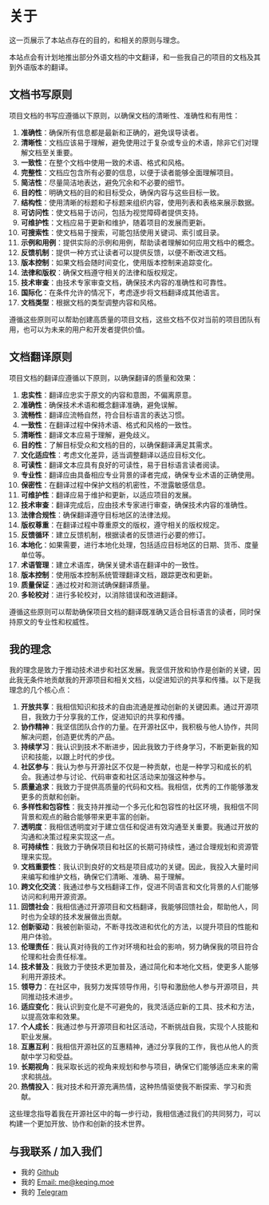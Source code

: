 # 关于

这一页展示了本站点存在的目的，和相关的原则与理念。

本站点会有计划地推出部分外语文档的中文翻译，和一些我自己的项目的文档及其到外语版本的翻译。


## 文档书写原则

项目文档的书写应遵循以下原则，以确保文档的清晰性、准确性和有用性：

1. **准确性**：确保所有信息都是最新和正确的，避免误导读者。
2. **清晰性**：文档应该易于理解，避免使用过于复杂或专业的术语，除非它们对理解文档至关重要。
3. **一致性**：在整个文档中使用一致的术语、格式和风格。
4. **完整性**：文档应包含所有必要的信息，以便于读者能够全面理解项目。
5. **简洁性**：尽量简洁地表达，避免冗余和不必要的细节。
6. **目的性**：明确文档的目的和目标受众，确保内容与这些目标一致。
7. **结构性**：使用清晰的标题和子标题来组织内容，使用列表和表格来展示数据。
8. **可访问性**：使文档易于访问，包括为视觉障碍者提供支持。
9. **可维护性**：文档应易于更新和维护，随着项目的发展而更新。
10. **可搜索性**：使文档易于搜索，可能包括使用关键词、索引或目录。
11. **示例和用例**：提供实际的示例和用例，帮助读者理解如何应用文档中的概念。
12. **反馈机制**：提供一种方式让读者可以提供反馈，以便不断改进文档。
13. **版本控制**：如果文档会随时间变化，使用版本控制来追踪变化。
14. **法律和版权**：确保文档遵守相关的法律和版权规定。
15. **技术审查**：由技术专家审查文档，确保技术内容的准确性和可靠性。
16. **国际化**：在条件允许的情况下，考虑逐步将文档翻译成其他语言。
17. **文档类型**：根据文档的类型调整内容和风格。

遵循这些原则可以帮助创建高质量的项目文档，这些文档不仅对当前的项目团队有用，也可以为未来的用户和开发者提供价值。


## 文档翻译原则

项目文档的翻译应遵循以下原则，以确保翻译的质量和效果：

1. **忠实性**：翻译应忠实于原文的内容和意图，不偏离原意。
2. **准确性**：确保技术术语和概念翻译准确，避免误解。
3. **流畅性**：翻译应流畅自然，符合目标语言的表达习惯。
4. **一致性**：在翻译过程中保持术语、格式和风格的一致性。
5. **清晰性**：翻译文本应易于理解，避免歧义。
6. **目的性**：了解目标受众和文档的目的，以确保翻译满足其需求。
7. **文化适应性**：考虑文化差异，适当调整翻译以适应目标文化。
8. **可读性**：翻译文本应具有良好的可读性，易于目标语言读者阅读。
9. **专业性**：翻译应由具备相应专业背景的译者完成，确保专业术语的正确使用。
10. **保密性**：在翻译过程中保护文档的机密性，不泄露敏感信息。
11. **可维护性**：翻译应易于维护和更新，以适应项目的发展。
12. **技术审查**：翻译完成后，应由技术专家进行审查，确保技术内容的准确性。
13. **法律合规性**：确保翻译遵守目标地区的法律法规。
14. **版权尊重**：在翻译过程中尊重原文的版权，遵守相关的版权规定。
15. **反馈循环**：建立反馈机制，根据读者的反馈进行必要的修订。
16. **本地化**：如果需要，进行本地化处理，包括适应目标地区的日期、货币、度量单位等。
17. **术语管理**：建立术语库，确保关键术语在翻译中的一致性。
18. **版本控制**：使用版本控制系统管理翻译文档，跟踪更改和更新。
19. **质量保证**：通过校对和测试确保翻译质量。
20. **多轮校对**：进行多轮校对，以消除错误和改进翻译。

遵循这些原则可以帮助确保项目文档的翻译既准确又适合目标语言的读者，同时保持原文的专业性和权威性。


## 我的理念

我的理念是致力于推动技术进步和社区发展。我坚信开放和协作是创新的关键，因此我无条件地贡献我的开源项目和相关文档，以促进知识的共享和传播。以下是我理念的几个核心点：

1. **开放共享**：我相信知识和技术的自由流通是推动创新的关键因素。通过开源项目，我致力于分享我的工作，促进知识的共享和传播。
2. **协作精神**：我坚信团队合作的力量。在开源社区中，我积极与他人协作，共同解决问题，创造更优秀的产品。
3. **持续学习**：我认识到技术不断进步，因此我致力于终身学习，不断更新我的知识和技能，以跟上时代的步伐。
4. **社区参与**：我认为参与开源社区不仅是一种贡献，也是一种学习和成长的机会。我通过参与讨论、代码审查和社区活动来加强这种参与。
5. **质量追求**：我致力于提供高质量的代码和文档。我相信，优秀的工作能够激发更多的贡献和创新。
6. **多样性和包容性**：我支持并推动一个多元化和包容性的社区环境，我相信不同背景和观点的融合能够带来更丰富的创新。
7. **透明度**：我相信透明度对于建立信任和促进有效沟通至关重要。我通过开放的沟通和决策过程来实现这一点。
8. **可持续性**：我致力于确保项目和社区的长期可持续性，通过合理规划和资源管理来实现。
9. **文档重要性**：我认识到良好的文档是项目成功的关键。因此，我投入大量时间来编写和维护文档，确保它们清晰、准确、易于理解。
10. **跨文化交流**：我通过参与文档翻译工作，促进不同语言和文化背景的人们能够访问和利用开源资源。
11. **回馈社会**：我相信通过开源项目和文档翻译，我能够回馈社会，帮助他人，同时也为全球的技术发展做出贡献。
12. **创新驱动**：我被创新驱动，不断寻找改进和优化的方法，以提升项目的性能和用户体验。
13. **伦理责任**：我认真对待我的工作对环境和社会的影响，努力确保我的项目符合伦理和社会责任标准。
14. **技术普及**：我致力于使技术更加普及，通过简化和本地化文档，使更多人能够利用开源技术。
15. **领导力**：在社区中，我努力发挥领导作用，引导和激励他人参与开源项目，共同推动技术进步。
16. **适应变化**：我认识到变化是不可避免的，我灵活适应新的工具、技术和方法，以提高效率和效果。
17. **个人成长**：我通过参与开源项目和社区活动，不断挑战自我，实现个人技能和职业发展。
18. **互惠互利**：我相信开源社区的互惠精神，通过分享我的工作，我也从他人的贡献中学习和受益。
19. **长期视角**：我采取长远的视角来规划和参与项目，确保它们能够适应未来的需求和挑战。
20. **热情投入**：我对技术和开源充满热情，这种热情驱使我不断探索、学习和贡献。

这些理念指导着我在开源社区中的每一步行动，我相信通过我们的共同努力，可以构建一个更加开放、协作和创新的技术世界。


## 与我联系 / 加入我们

- 我的 [Github](https://github.com/keqingmoe)
- 我的 [Email: me@keqing.moe](mailto:me@keqing.moe)
- 我的 [Telegram](https://t.me/keqingmoe)


